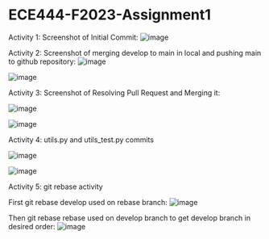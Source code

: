 # ECE444-F2023-Assignment1
Activity 1: Screenshot of Initial Commit:
![image](https://github.com/Ultare1717/ECE444-F2023-Assignment1/assets/67229334/3281b591-e744-4b31-b73e-901d5b97ebcc)

Activity 2: Screenshot of merging develop to main in local and pushing main to github repository:
![image](https://github.com/Ultare1717/ECE444-F2023-Assignment1/assets/67229334/ce728654-80c0-4a9a-bba5-8bffa1160fc7)

![image](https://github.com/Ultare1717/ECE444-F2023-Assignment1/assets/67229334/801ba34f-c0a8-4d17-ac32-e087bb8f56ca)

Activity 3: Screenshot of Resolving Pull Request and Merging it:

![image](https://github.com/Ultare1717/ECE444-F2023-Assignment1/assets/67229334/54c579da-1503-4414-8bbe-ce741c167143)

![image](https://github.com/Ultare1717/ECE444-F2023-Assignment1/assets/67229334/c7869904-41a0-4df3-9739-da85edccd33a)

Activity 4: utils.py and utils_test.py commits 

![image](https://github.com/Ultare1717/ECE444-F2023-Assignment1/assets/67229334/4baad5de-0312-4903-aa2e-86917eaa3f06)

![image](https://github.com/Ultare1717/ECE444-F2023-Assignment1/assets/67229334/3046dbc2-d85f-417f-8a32-ca55e033e8a3)

Activity 5: git rebase activity

First git rebase develop used on rebase branch:
![image](https://github.com/Ultare1717/ECE444-F2023-Assignment1/assets/67229334/3cba0f74-f4b0-44dc-9a22-f5f13ebf6ea1)

Then git rebase rebase used on develop branch to get develop branch in desired order:
![image](https://github.com/Ultare1717/ECE444-F2023-Assignment1/assets/67229334/9c292d93-c77a-4245-8da8-e2566599dc0f)



